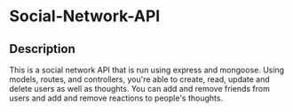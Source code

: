 # Social-Network-API

## Description
This is a social network API that is run using express and mongoose. Using models, routes, and controllers, you're able to create, read, update and delete users as well as thoughts. You can add and remove friends from users and add and remove reactions to people's thoughts. 
